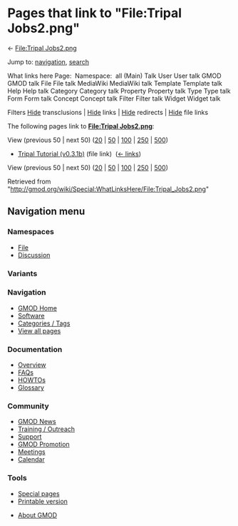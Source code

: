 <div id="mw-page-base" class="noprint">

</div>

<div id="mw-head-base" class="noprint">

</div>

<div id="content" class="mw-body" role="main">

<span id="top"></span>

<div id="mw-js-message" style="display:none;">

</div>



# <span dir="auto">Pages that link to "File:Tripal Jobs2.png"</span>

<div id="bodyContent">

<div id="contentSub">

← [File:Tripal
Jobs2.png](/wiki/File:Tripal_Jobs2.png "File:Tripal Jobs2.png")

</div>

<div id="jump-to-nav" class="mw-jump">

Jump to: [navigation](#mw-navigation), [search](#p-search)

</div>

<div id="mw-content-text">

What links here Page:  Namespace:  all (Main) Talk User User talk GMOD
GMOD talk File File talk MediaWiki MediaWiki talk Template Template talk
Help Help talk Category Category talk Property Property talk Type Type
talk Form Form talk Concept Concept talk Filter Filter talk Widget
Widget talk

Filters
[Hide](/mediawiki/index.php?title=Special:WhatLinksHere/File:Tripal_Jobs2.png&hidetrans=1 "Special:WhatLinksHere/File:Tripal Jobs2.png")
transclusions \|
[Hide](/mediawiki/index.php?title=Special:WhatLinksHere/File:Tripal_Jobs2.png&hidelinks=1 "Special:WhatLinksHere/File:Tripal Jobs2.png")
links \|
[Hide](/mediawiki/index.php?title=Special:WhatLinksHere/File:Tripal_Jobs2.png&hideredirs=1 "Special:WhatLinksHere/File:Tripal Jobs2.png")
redirects \|
[Hide](/mediawiki/index.php?title=Special:WhatLinksHere/File:Tripal_Jobs2.png&hideimages=1 "Special:WhatLinksHere/File:Tripal Jobs2.png")
file links

The following pages link to **[File:Tripal
Jobs2.png](/wiki/File:Tripal_Jobs2.png "File:Tripal Jobs2.png")**:

View (previous 50 \| next 50)
([20](/mediawiki/index.php?title=Special:WhatLinksHere/File:Tripal_Jobs2.png&limit=20 "Special:WhatLinksHere/File:Tripal Jobs2.png")
\|
[50](/mediawiki/index.php?title=Special:WhatLinksHere/File:Tripal_Jobs2.png&limit=50 "Special:WhatLinksHere/File:Tripal Jobs2.png")
\|
[100](/mediawiki/index.php?title=Special:WhatLinksHere/File:Tripal_Jobs2.png&limit=100 "Special:WhatLinksHere/File:Tripal Jobs2.png")
\|
[250](/mediawiki/index.php?title=Special:WhatLinksHere/File:Tripal_Jobs2.png&limit=250 "Special:WhatLinksHere/File:Tripal Jobs2.png")
\|
[500](/mediawiki/index.php?title=Special:WhatLinksHere/File:Tripal_Jobs2.png&limit=500 "Special:WhatLinksHere/File:Tripal Jobs2.png"))

- [Tripal Tutorial
  (v0.3.1b)](/wiki/Tripal_Tutorial_(v0.3.1b) "Tripal Tutorial (v0.3.1b)")
  (file link) ‎ <span class="mw-whatlinkshere-tools">([←
  links](/mediawiki/index.php?title=Special:WhatLinksHere&target=Tripal+Tutorial+%28v0.3.1b%29 "Special:WhatLinksHere"))</span>

View (previous 50 \| next 50)
([20](/mediawiki/index.php?title=Special:WhatLinksHere/File:Tripal_Jobs2.png&limit=20 "Special:WhatLinksHere/File:Tripal Jobs2.png")
\|
[50](/mediawiki/index.php?title=Special:WhatLinksHere/File:Tripal_Jobs2.png&limit=50 "Special:WhatLinksHere/File:Tripal Jobs2.png")
\|
[100](/mediawiki/index.php?title=Special:WhatLinksHere/File:Tripal_Jobs2.png&limit=100 "Special:WhatLinksHere/File:Tripal Jobs2.png")
\|
[250](/mediawiki/index.php?title=Special:WhatLinksHere/File:Tripal_Jobs2.png&limit=250 "Special:WhatLinksHere/File:Tripal Jobs2.png")
\|
[500](/mediawiki/index.php?title=Special:WhatLinksHere/File:Tripal_Jobs2.png&limit=500 "Special:WhatLinksHere/File:Tripal Jobs2.png"))

</div>

<div class="printfooter">

Retrieved from
"<http://gmod.org/wiki/Special:WhatLinksHere/File:Tripal_Jobs2.png>"

</div>

<div id="catlinks" class="catlinks catlinks-allhidden">

</div>

<div class="visualClear">

</div>

</div>

</div>

<div id="mw-navigation">

## Navigation menu

<div id="mw-head">



<div id="left-navigation">

<div id="p-namespaces" class="vectorTabs" role="navigation"
aria-labelledby="p-namespaces-label">

### Namespaces

- <span id="ca-nstab-image"><a href="/wiki/File:Tripal_Jobs2.png" accesskey="c"
  title="View the file page [c]">File</a></span>
- <span id="ca-talk"><a
  href="/mediawiki/index.php?title=File_talk:Tripal_Jobs2.png&amp;action=edit&amp;redlink=1"
  accesskey="t"
  title="Discussion about the content page [t]">Discussion</a></span>

</div>

<div id="p-variants" class="vectorMenu emptyPortlet" role="navigation"
aria-labelledby="p-variants-label">

### 

### Variants[](#)

<div class="menu">

</div>

</div>

</div>





</div>

</div>

</div>

<div id="mw-panel">

<div id="p-logo" role="banner">

<a href="/wiki/Main_Page"
style="background-image: url(http://gmod.org/images/GMOD-cogs.png);"
title="Visit the main page"></a>

</div>

<div id="p-Navigation" class="portal" role="navigation"
aria-labelledby="p-Navigation-label">

### Navigation

<div class="body">

- <span id="n-GMOD-Home">[GMOD Home](/wiki/Main_Page)</span>
- <span id="n-Software">[Software](/wiki/GMOD_Components)</span>
- <span id="n-Categories-.2F-Tags">[Categories /
  Tags](/wiki/Categories)</span>
- <span id="n-View-all-pages">[View all
  pages](/wiki/Special:AllPages)</span>

</div>

</div>

<div id="p-Documentation" class="portal" role="navigation"
aria-labelledby="p-Documentation-label">

### Documentation

<div class="body">

- <span id="n-Overview">[Overview](/wiki/Overview)</span>
- <span id="n-FAQs">[FAQs](/wiki/Category:FAQ)</span>
- <span id="n-HOWTOs">[HOWTOs](/wiki/Category:HOWTO)</span>
- <span id="n-Glossary">[Glossary](/wiki/Glossary)</span>

</div>

</div>

<div id="p-Community" class="portal" role="navigation"
aria-labelledby="p-Community-label">

### Community

<div class="body">

- <span id="n-GMOD-News">[GMOD News](/wiki/GMOD_News)</span>
- <span id="n-Training-.2F-Outreach">[Training /
  Outreach](/wiki/Training_and_Outreach)</span>
- <span id="n-Support">[Support](/wiki/Support)</span>
- <span id="n-GMOD-Promotion">[GMOD
  Promotion](/wiki/GMOD_Promotion)</span>
- <span id="n-Meetings">[Meetings](/wiki/Meetings)</span>
- <span id="n-Calendar">[Calendar](/wiki/Calendar)</span>

</div>

</div>

<div id="p-tb" class="portal" role="navigation"
aria-labelledby="p-tb-label">

### Tools

<div class="body">

- <span id="t-specialpages"><a href="/wiki/Special:SpecialPages" accesskey="q"
  title="A list of all special pages [q]">Special pages</a></span>
- <span id="t-print"><a
  href="/mediawiki/index.php?title=Special:WhatLinksHere/File:Tripal_Jobs2.png&amp;printable=yes"
  rel="alternate" accesskey="p"
  title="Printable version of this page [p]">Printable version</a></span>

</div>

</div>

</div>

</div>

<div id="footer" role="contentinfo">

- <span id="footer-places-about">[About
  GMOD](/wiki/GMOD:About "GMOD:About")</span>

<!-- -->






</div>
